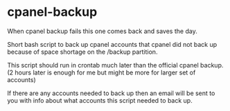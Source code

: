 cpanel-backup
=============

When cpanel backup fails this one comes back and saves the day.


Short bash script to back up cpanel accounts that cpanel did not back up because of space shortage on the /backup partition.  

This script should run in crontab much later than the official cpanel backup. (2 hours later is enough for me but might be more for larger set of accounts)

If there are any accounts needed to back up then an email will be sent to you with info about what accounts this script needed to back up.

